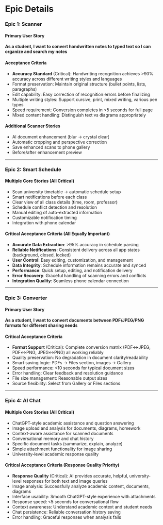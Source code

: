 # Epic Details

### Epic 1: Scanner

#### Primary User Story
**As a student, I want to convert handwritten notes to typed text so I can organize and search my notes**

#### Acceptance Criteria
- **Accuracy Standard** (Critical): Handwriting recognition achieves >90% accuracy across different writing styles and languages
- Format preservation: Maintain original structure (bullet points, lists, paragraphs)
- Edit capability: Easy correction of recognition errors before finalizing
- Multiple writing styles: Support cursive, print, mixed writing, various pen types
- Speed requirement: Conversion completes in <5 seconds for full page
- Mixed content handling: Distinguish text vs diagrams appropriately

#### Additional Scanner Stories
- AI document enhancement (blur → crystal clear)
- Automatic cropping and perspective correction
- Save enhanced scans to phone gallery
- Before/after enhancement preview

---

### Epic 2: Smart Schedule

#### Multiple Core Stories (All Critical)
- Scan university timetable → automatic schedule setup
- Smart notifications before each class
- Clear view of all class details (time, room, professor)
- Schedule conflict detection and resolution
- Manual editing of auto-extracted information
- Customizable notification timing
- Integration with phone calendar

#### Critical Acceptance Criteria (All Equally Important)
- **Accurate Data Extraction**: >95% accuracy in schedule parsing
- **Reliable Notifications**: Consistent delivery across all app states (background, closed, locked)
- **User Control**: Easy editing, customization, and management
- **Data Integrity**: Schedule information remains accurate and synced
- **Performance**: Quick setup, editing, and notification delivery
- **Error Recovery**: Graceful handling of scanning errors and conflicts
- **Integration Quality**: Seamless phone calendar connection

---

### Epic 3: Converter

#### Primary User Story
**As a student, I want to convert documents between PDF/JPEG/PNG formats for different sharing needs**

#### Critical Acceptance Criteria
- **Format Support** (Critical): Complete conversion matrix (PDF↔JPEG, PDF↔PNG, JPEG↔PNG) all working reliably
- Quality preservation: No degradation in document clarity/readability
- Smart saving logic: PDFs → Files section, images → Gallery
- Speed performance: <10 seconds for typical document sizes
- Error handling: Clear feedback and resolution guidance
- File size management: Reasonable output sizes
- Source flexibility: Select from Gallery or Files sections

---

### Epic 4: AI Chat

#### Multiple Core Stories (All Critical)
- ChatGPT-style academic assistance and question answering
- Image upload and analysis for documents, diagrams, homework
- Context-aware assistance for scanned documents
- Conversational memory and chat history
- Specific document tasks (summarize, explain, analyze)
- Simple attachment functionality for image sharing
- University-level academic response quality

#### Critical Acceptance Criteria (Response Quality Priority)
- **Response Quality** (Critical): AI provides accurate, helpful, university-level responses for both text and image queries
- Image analysis: Successfully analyze academic content, documents, diagrams
- Interface usability: Smooth ChatGPT-style experience with attachments
- Response speed: <5 seconds for conversational flow
- Context awareness: Understand academic context and student needs
- Chat persistence: Reliable conversation history saving
- Error handling: Graceful responses when analysis fails